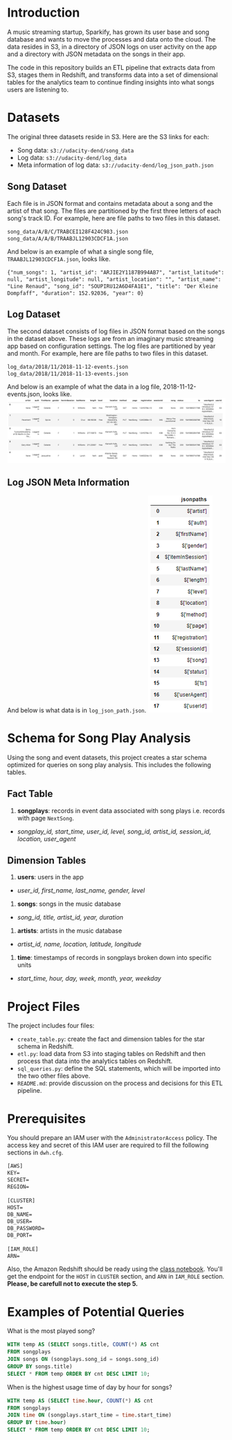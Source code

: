 # Introduction
A music streaming startup, Sparkify, has grown its user base and song database and wants to move the processes and data onto the cloud. The data resides in S3, in a directory of JSON logs on user activity on the app and a directory with JSON metadata on the songs in their app.

The code in this repository builds an ETL pipeline that extracts data from S3, stages them in Redshift, and transforms data into a set of dimensional tables for the analytics team to continue finding insights into what songs users are listening to.

# Datasets
The original three datasets reside in S3. Here are the S3 links for each:
* Song data: `s3://udacity-dend/song_data`
* Log data: `s3://udacity-dend/log_data`
* Meta information of log data: `s3://udacity-dend/log_json_path.json`

## Song Dataset
Each file is in JSON format and contains metadata about a song and the artist of that song. The files are partitioned by the first three letters of each song's track ID. For example, here are file paths to two files in this dataset.
```
song_data/A/B/C/TRABCEI128F424C983.json
song_data/A/A/B/TRAABJL12903CDCF1A.json
```
And below is an example of what a single song file, `TRAABJL12903CDCF1A.json`, looks like.
```
{"num_songs": 1, "artist_id": "ARJIE2Y1187B994AB7", "artist_latitude": null, "artist_longitude": null, "artist_location": "", "artist_name": "Line Renaud", "song_id": "SOUPIRU12A6D4FA1E1", "title": "Der Kleine Dompfaff", "duration": 152.92036, "year": 0}
```

## Log Dataset
The second dataset consists of log files in JSON format based on the songs in the dataset above. These logs are from an imaginary music streaming app based on configuration settings. The log files are partitioned by year and month. For example, here are file paths to two files in this dataset.
```
log_data/2018/11/2018-11-12-events.json
log_data/2018/11/2018-11-13-events.json
```
And below is an example of what the data in a log file, 2018-11-12-events.json, looks like.
![log_data image](images/log-data.png)

## Log JSON Meta Information
And below is what data is in `log_json_path.json`.
![Contents of log_json_path.json](images/log-json-path.png)

# Schema for Song Play Analysis
Using the song and event datasets, this project creates a star schema optimized for queries on song play analysis. This includes the following tables.

## Fact Table
1. **songplays**: records in event data associated with song plays i.e. records with page `NextSong`.
* *songplay_id, start_time, user_id, level, song_id, artist_id, session_id, location, user_agent*

## Dimension Tables
1. **users**: users in the app
* *user_id, first_name, last_name, gender, level*
1. **songs**: songs in the music database
* *song_id, title, artist_id, year, duration*
1. **artists**: artists in the music database
* *artist_id, name, location, latitude, longitude*
1. **time**: timestamps of records in songplays broken down into specific units
* *start_time, hour, day, week, month, year, weekday*

# Project Files
The project includes four files:
* `create_table.py`: create the fact and dimension tables for the star schema in Redshift.
* `etl.py`: load data from S3 into staging tables on Redshift and then process that data into the analytics tables on Redshift.
* `sql_queries.py`: define the SQL statements, which will be imported into the two other files above.
* `README.md`: provide discussion on the process and decisions for this ETL pipeline.

# Prerequisites
You should prepare an IAM user with the `AdministratorAccess` policy. The access key and secret of this IAM user are required to fill the following sections in `dwh.cfg`.
```
[AWS]
KEY=
SECRET=
REGION=

[CLUSTER]
HOST=
DB_NAME=
DB_USER=
DB_PASSWORD=
DB_PORT=

[IAM_ROLE]
ARN=
```

Also, the Amazon Redshift should be ready using the [class notebook](https://learn.udacity.com/nanodegrees/nd027/parts/cd12440/lessons/66fb2f6c-0071-4ce7-ad9e-037fbb32c56a/concepts/17661e18-493b-44fa-88b4-5b76e36924f3). You'll get the endpoint for the `HOST` in `CLUSTER` section, and `ARN` in `IAM_ROLE` section. **Please, be carefull not to execute the step 5.**

# Examples of Potential Queries
What is the most played song?
```SQL
WITH temp AS (SELECT songs.title, COUNT(*) AS cnt
FROM songplays
JOIN songs ON (songplays.song_id = songs.song_id)
GROUP BY songs.title)
SELECT * FROM temp ORDER BY cnt DESC LIMIT 10;
```
When is the highest usage time of day by hour for songs?
```SQL
WITH temp AS (SELECT time.hour, COUNT(*) AS cnt
FROM songplays
JOIN time ON (songplays.start_time = time.start_time)
GROUP BY time.hour)
SELECT * FROM temp ORDER BY cnt DESC LIMIT 10;
```
